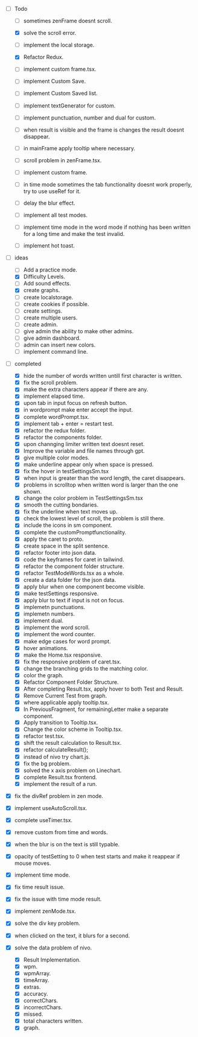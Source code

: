 - [ ] Todo
  - [ ] sometimes zenFrame doesnt scroll.
  - [x] solve the scroll error.
  - [ ] implement the local storage.
  - [x] Refactor Redux.
  - [ ] implement custom frame.tsx.
  - [ ] implement Custom Save.
  - [ ] implement Custom Saved list.
  - [ ] implement textGenerator for custom.
  - [ ] implement punctuation, number and dual for custom.
  - [ ] when result is visible and the frame is changes the result doesnt disappear.
  - [ ] in mainFrame apply tooltip where necessary.
  - [ ] scroll problem in zenFrame.tsx.
  - [ ] implement custom frame.
  - [ ] in time mode sometimes the tab functionality doesnt work properly, try to use useRef for it.
  - [ ] delay the blur effect.
  - [ ] implement all test modes.
  - [ ] implement time mode in the word mode if nothing has been written for a long time and make the test invalid.
  - [ ] implement hot toast.


- [ ] ideas

  - [ ] Add a practice mode.
  - [x] Difficulty Levels.
  - [ ] Add sound effects.
  - [x] create graphs.
  - [ ] create localstorage.
  - [ ] create cookies if possible.
  - [ ] create settings.
  - [ ] create multiple users.
  - [ ] create admin.
  - [ ] give admin the ability to make other admins.
  - [ ] give admin dashboard.
  - [ ] admin can insert new colors.
  - [ ] implement command line.

- [ ] completed
  - [x] hide the number of words written untill first character is written.
  - [x] fix the scroll problem.
  - [x] make the extra characters appear if there are any.
  - [x] implement elapsed time.
  - [x] upon tab in input focus on refresh button.
  - [x] in wordprompt make enter accept the input.
  - [x] complete wordPrompt.tsx.
  - [x] implement tab + enter = restart test.
  - [x] refactor the redux folder.
  - [x] refactor the components folder.
  - [x] upon channging limiter written text doesnt reset.
  - [x] Improve the variable and file names through gpt.
  - [x] give multiple color modes.
  - [x] make underline appear only when space is pressed.
  - [x] fix the hover in testSettingsSm.tsx
  - [x] when input is greater than the word length, the caret disappears.
  - [x] problems in scrolltop when written word is larger than the one shown.
  - [x] change the color problem in TestSettingsSm.tsx
  - [x] smooth the cutting bondaries.
  - [x] fix the underline when text moves up.
  - [x] check the lowest level of scroll, the problem is still there.
  - [x] include the icons in sm component.
  - [x] complete the customPromptfunctionality.
  - [x] apply the caret to proto.
  - [x] create space in the split sentence.
  - [x] refactor footer into json data.
  - [x] code the keyframes for caret in tailwind.
  - [x] refactor the component folder structure.
  - [x] refactor TestModeWords.tsx as a whole.
  - [x] create a data folder for the json data.
  - [x] apply blur when one component become visible.
  - [x] make testSettings responsive.
  - [x] apply blur to text if input is not on focus.
  - [x] implemetn punctuations.
  - [x] implemetn numbers.
  - [x] implement dual.
  - [x] implement the word scroll.
  - [x] implement the word counter.
  - [x] make edge cases for word prompt.
  - [x] hover animations.
  - [x] make the Home.tsx responsive.
  - [x] fix the responsive problem of caret.tsx.
  - [x] change the branching grids to the matching color.
  - [x] color the graph.
  - [x] Refactor Component Folder Structure.
  - [x] After completing Result.tsx, apply hover to both Test and Result.
  - [x] Remove Current Test from graph.
  - [x] where applicable apply tooltip.tsx.
  - [x] In PreviousFragment, for remainingLetter make a separate component.
  - [x] Apply transition to Tooltip.tsx.
  - [x] Change the color scheme in Tooltip.tsx.
  - [x] refactor test.tsx.
  - [x] shift the result calculation to Result.tsx.
  - [x] refactor calculateResult();
  - [x] instead of nivo try chart.js.
  - [x] fix the bg problem.
  - [x] solved the x axis problem on Linechart.
  - [x] complete Result.tsx frontend.
  - [x] implement the result of a run.
 - [x] fix the divRef problem in zen mode.
  - [x] implement useAutoScroll.tsx.
  - [x] complete useTimer.tsx.
  - [x] remove custom from time and words.
  - [x] when the blur is on the text is still typable.
  - [x] opacity of testSetting to 0 when test starts and make it reappear if mouse moves.
  - [x] implement time mode.
  - [x] fix time result issue.
  - [x] fix the issue with time mode result.
  - [x] implement zenMode.tsx.
  - [x] solve the div key problem.
  - [x] when clicked on the text, it blurs for a second.
  - [x] solve the data problem of nivo.
    - [x] Result Implementation.
    - [x] wpm.
    - [x] wpmArray.
    - [x] timeArray.
    - [x] extras.
    - [x] accuracy.
    - [x] correctChars.
    - [x] incorrectChars.
    - [x] missed.
    - [x] total characters written.
    - [x] graph.
